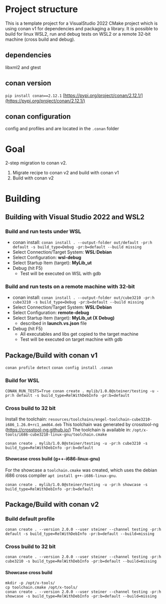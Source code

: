 # Project structure
This is a template project for a VisualStudio 2022 CMake project which is using conan v1 for dependencies and packaging a library. It is possible to build for linux WSL2, run and debug tests on WSL2 or a remote 32-bit machine (cross build and debug). 

## dependencies
libxml2 and gtest

## conan version
`pip install conan==2.12.1`
[https://pypi.org/project/conan/2.12.1/](https://pypi.org/project/conan/2.12.1/)

## conan configuration
config and profiles and are located in the `.conan` folder

# Goal

2-step migration to conan v2.

1. Migrate recipe to conan v2 and build with conan v1
1. Build with conan v2

# Building

## Building with Visual Studio 2022 and WSL2

### Build and run tests under WSL
- conan install: `conan install . --output-folder out/default -pr:h default -s build_type=Debug -pr:b=default --build missing`
- Select Connection/Target System: **WSL:Debian**
- Select Configuration: **wsl-debug**
- Select Startup Item (target): **MyLib_ut**
- Debug (hit F5)
  - Test will be executed on WSL with gdb

### Build and run tests on a remote machine with 32-bit
- conan install: `conan install . --output-folder out/cube3210 -pr:h cube3210 -s build_type=Debug -pr:b=default --build missing`
- Select Connection/Target System: **WSL:Debian**
- Select Configuration: **remote-debug**
- Select Startup Item (target): **MyLib_ut (X Debug)**
  - described in **launch.vs.json** file
- Debug (hit F5)
  - All executables and libs get copied to the target machine
  - Test will be executed on target machine with gdb

## Package/Build with conan v1
`conan profile detect`
`conan config install .conan`

### Build for WSL
`CONAN_RUN_TESTS=True conan create . mylib/1.0.0@steiner/testing -u -pr:h default -s build_type=RelWithDebInfo -pr:b=default`

### Cross build to 32 bit
Install the toolchain: `resources/toolchains/engel-toolchain-cube3210-i686_1.26.0+rc1_amd64.deb`
This toolchain was generated by crosstool-ng (https://crosstool-ng.github.io/)
The toolchain is available in: `/opt/x-tools/i686-cube3210-linux-gnu/toolchain.cmake`

`conan create . mylib/1.0.0@steiner/testing -u -pr:h cube3210 -s build_type=RelWithDebInfo -pr:b=default`

#### Showcase cross build (g++-i686-linux-gnu)
For the showcase a `toolchain.cmake` was created, which uses the debian i686 cross compiler `apt install g++-i686-linux-gnu`.

```
conan create . mylib/1.0.0@steiner/testing -u -pr:h showcase -s build_type=RelWithDebInfo -pr:b=default
```

## Package/Build with conan v2

### Build default profile
`conan create . --version 2.0.0 --user steiner --channel testing -pr:h default -s build_type=RelWithDebInfo -pr:b=default --build=missing`

### Cross build to 32 bit
`conan create . --version 2.0.0 --user steiner --channel testing -pr:h cube3210 -s build_type=RelWithDebInfo -pr:b=default --build=missing`

#### Showcase cross build
```
mkdir -p /opt/x-tools/
cp toolchain.cmake /opt/x-tools/
conan create . --version 2.0.0 --user steiner --channel testing -pr:h showcase -s build_type=RelWithDebInfo -pr:b=default --build=missing
```
